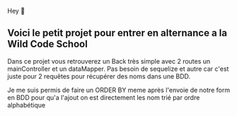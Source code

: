 Hey 🤪

## Voici le petit projet pour entrer en alternance a la Wild Code School

Dans ce projet vous retrouverez un Back très simple avec 2 routes un mainController et un dataMapper.
Pas besoin de sequelize et autre car c'est juste pour 2 requêtes pour récupérer des noms dans une BDD.

Je me suis permis de faire un ORDER BY meme après l'envoie de notre form en BDD pour qu'a l'ajout on est directement les nom trié par ordre alphabétique 

